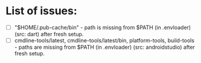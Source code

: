 # List of issues:

- [ ] "$HOME/.pub-cache/bin" - path is missing from $PATH (in .envloader) (src: dart) after fresh setup.
- [ ] cmdline-tools/latest, cmdline-tools/latest/bin, platform-tools, build-tools - paths are missing from $PATH (in .envloader) (src: androidstudio) after fresh setup.